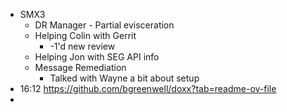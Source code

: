 - SMX3
	- DR Manager - Partial evisceration
	- Helping Colin with Gerrit
		- -1'd new review
	- Helping Jon with SEG API info
	- Message Remediation
		- Talked with Wayne a bit about setup
- 16:12 https://github.com/bgreenwell/doxx?tab=readme-ov-file
-